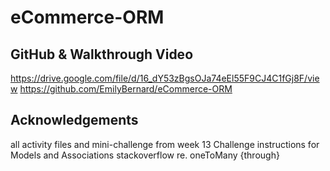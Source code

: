 # eCommerce-ORM


## GitHub & Walkthrough Video
https://drive.google.com/file/d/16_dY53zBgsOJa74eEl55F9CJ4C1fGj8F/view
https://github.com/EmilyBernard/eCommerce-ORM






## Acknowledgements
all activity files and mini-challenge from week 13
Challenge instructions for Models and Associations
stackoverflow re. oneToMany {through}
